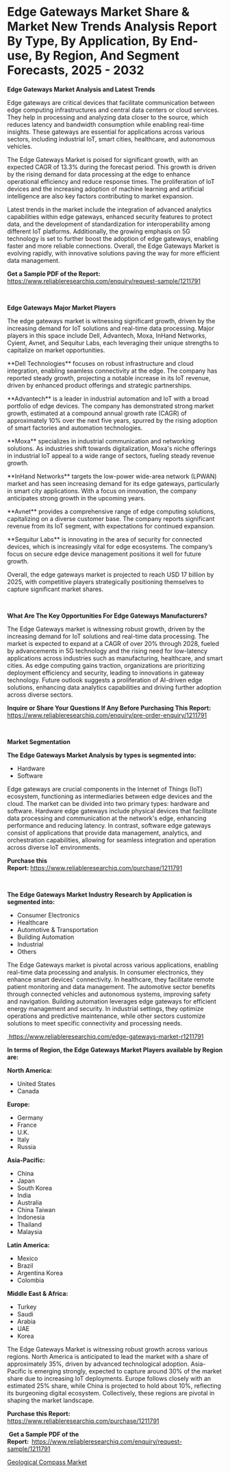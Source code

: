 <p><h1>Edge Gateways Market Share & Market New Trends Analysis Report By Type, By Application, By End-use, By Region, And Segment Forecasts, 2025 - 2032</h1></p><p><strong>Edge Gateways Market Analysis and Latest Trends</strong></p>
<p><p>Edge gateways are critical devices that facilitate communication between edge computing infrastructures and central data centers or cloud services. They help in processing and analyzing data closer to the source, which reduces latency and bandwidth consumption while enabling real-time insights. These gateways are essential for applications across various sectors, including industrial IoT, smart cities, healthcare, and autonomous vehicles.</p><p>The Edge Gateways Market is poised for significant growth, with an expected CAGR of 13.3% during the forecast period. This growth is driven by the rising demand for data processing at the edge to enhance operational efficiency and reduce response times. The proliferation of IoT devices and the increasing adoption of machine learning and artificial intelligence are also key factors contributing to market expansion. </p><p>Latest trends in the market include the integration of advanced analytics capabilities within edge gateways, enhanced security features to protect data, and the development of standardization for interoperability among different IoT platforms. Additionally, the growing emphasis on 5G technology is set to further boost the adoption of edge gateways, enabling faster and more reliable connections. Overall, the Edge Gateways Market is evolving rapidly, with innovative solutions paving the way for more efficient data management.</p></p>
<p><strong>Get a Sample PDF of the Report:&nbsp;</strong> <a href="https://www.reliableresearchiq.com/enquiry/request-sample/1211791?utm_campaign=3505&utm_medium=2&utm_source=Github&utm_content=ia&utm_term=24032025&utm_id=edge-gateways">https://www.reliableresearchiq.com/enquiry/request-sample/1211791</a></p>
<p>&nbsp;</p>
<p><strong>Edge Gateways Major Market Players</strong></p>
<p><p>The edge gateways market is witnessing significant growth, driven by the increasing demand for IoT solutions and real-time data processing. Major players in this space include Dell, Advantech, Moxa, InHand Networks, Cyient, Avnet, and Sequitur Labs, each leveraging their unique strengths to capitalize on market opportunities.</p><p>**Dell Technologies** focuses on robust infrastructure and cloud integration, enabling seamless connectivity at the edge. The company has reported steady growth, projecting a notable increase in its IoT revenue, driven by enhanced product offerings and strategic partnerships.</p><p>**Advantech** is a leader in industrial automation and IoT with a broad portfolio of edge devices. The company has demonstrated strong market growth, estimated at a compound annual growth rate (CAGR) of approximately 10% over the next five years, spurred by the rising adoption of smart factories and automation technologies.</p><p>**Moxa** specializes in industrial communication and networking solutions. As industries shift towards digitalization, Moxa's niche offerings in industrial IoT appeal to a wide range of sectors, fueling steady revenue growth.</p><p>**InHand Networks** targets the low-power wide-area network (LPWAN) market and has seen increasing demand for its edge gateways, particularly in smart city applications. With a focus on innovation, the company anticipates strong growth in the upcoming years.</p><p>**Avnet** provides a comprehensive range of edge computing solutions, capitalizing on a diverse customer base. The company reports significant revenue from its IoT segment, with expectations for continued expansion.</p><p>**Sequitur Labs** is innovating in the area of security for connected devices, which is increasingly vital for edge ecosystems. The company’s focus on secure edge device management positions it well for future growth.</p><p>Overall, the edge gateways market is projected to reach USD 17 billion by 2025, with competitive players strategically positioning themselves to capture significant market shares.</p></p>
<p>&nbsp;</p>
<p><strong>What Are The Key Opportunities For Edge Gateways Manufacturers?</strong></p>
<p><p>The Edge Gateways market is witnessing robust growth, driven by the increasing demand for IoT solutions and real-time data processing. The market is expected to expand at a CAGR of over 20% through 2028, fueled by advancements in 5G technology and the rising need for low-latency applications across industries such as manufacturing, healthcare, and smart cities. As edge computing gains traction, organizations are prioritizing deployment efficiency and security, leading to innovations in gateway technology. Future outlook suggests a proliferation of AI-driven edge solutions, enhancing data analytics capabilities and driving further adoption across diverse sectors.</p></p>
<p><strong>Inquire or Share Your Questions If Any Before Purchasing This Report:</strong> <a href="https://www.reliableresearchiq.com/enquiry/pre-order-enquiry/1211791?utm_campaign=3505&utm_medium=2&utm_source=Github&utm_content=ia&utm_term=24032025&utm_id=edge-gateways">https://www.reliableresearchiq.com/enquiry/pre-order-enquiry/1211791</a></p>
<p>&nbsp;</p>
<p><strong>Market Segmentation</strong></p>
<p><strong>The Edge Gateways Market Analysis by types is segmented into:</strong></p>
<p><ul><li>Hardware</li><li>Software</li></ul></p>
<p><p>Edge gateways are crucial components in the Internet of Things (IoT) ecosystem, functioning as intermediaries between edge devices and the cloud. The market can be divided into two primary types: hardware and software. Hardware edge gateways include physical devices that facilitate data processing and communication at the network's edge, enhancing performance and reducing latency. In contrast, software edge gateways consist of applications that provide data management, analytics, and orchestration capabilities, allowing for seamless integration and operation across diverse IoT environments.</p></p>
<p><strong>Purchase this Report:&nbsp;</strong><a href="https://www.reliableresearchiq.com/purchase/1211791?utm_campaign=3505&utm_medium=2&utm_source=Github&utm_content=ia&utm_term=24032025&utm_id=edge-gateways">https://www.reliableresearchiq.com/purchase/1211791</a></p>
<p>&nbsp;</p>
<p><strong>The Edge Gateways Market Industry Research by Application is segmented into:</strong></p>
<p><ul><li>Consumer Electronics</li><li>Healthcare</li><li>Automotive & Transportation</li><li>Building Automation</li><li>Industrial</li><li>Others</li></ul></p>
<p><p>The Edge Gateways market is pivotal across various applications, enabling real-time data processing and analysis. In consumer electronics, they enhance smart devices' connectivity. In healthcare, they facilitate remote patient monitoring and data management. The automotive sector benefits through connected vehicles and autonomous systems, improving safety and navigation. Building automation leverages edge gateways for efficient energy management and security. In industrial settings, they optimize operations and predictive maintenance, while other sectors customize solutions to meet specific connectivity and processing needs.</p></p>
<p><a href="https://www.reliableresearchiq.com/edge-gateways-market-r1211791?utm_campaign=3505&utm_medium=2&utm_source=Github&utm_content=ia&utm_term=24032025&utm_id=edge-gateways">&nbsp;https://www.reliableresearchiq.com/edge-gateways-market-r1211791</a></p>
<p><strong>In terms of Region, the Edge Gateways Market Players available by Region are:</strong></p>
<p>
    <p> <strong> North America: </strong>
        <ul>
            <li>United States</li>
            <li>Canada</li>
        </ul>
        </p> 
    <p> <strong> Europe: </strong>
        <ul>
            <li>Germany</li>
            <li>France</li>
            <li>U.K.</li>
            <li>Italy</li>
            <li>Russia</li>
        </ul>
        </p> 
    <p> <strong> Asia-Pacific: </strong>
        <ul>
            <li>China</li>
            <li>Japan</li>
            <li>South Korea</li>
            <li>India</li>
            <li>Australia</li>
            <li>China Taiwan</li>
            <li>Indonesia</li>
            <li>Thailand</li>
            <li>Malaysia</li>
        </ul>
        </p> 
    <p> <strong> Latin America: </strong>
        <ul>
            <li>Mexico</li>
            <li>Brazil</li>
            <li>Argentina Korea</li>
            <li>Colombia</li>
        </ul>
        </p> 
    <p> <strong> Middle East & Africa: </strong>
        <ul>
            <li>Turkey</li>
            <li>Saudi</li>
            <li>Arabia</li>
            <li>UAE</li>
            <li>Korea</li>
        </ul>
    </p>
    </p>
<p><p>The Edge Gateways Market is witnessing robust growth across various regions. North America is anticipated to lead the market with a share of approximately 35%, driven by advanced technological adoption. Asia-Pacific is emerging strongly, expected to capture around 30% of the market share due to increasing IoT deployments. Europe follows closely with an estimated 25% share, while China is projected to hold about 10%, reflecting its burgeoning digital ecosystem. Collectively, these regions are pivotal in shaping the market landscape.</p></p>
<p><strong>Purchase this Report: </strong><a href="https://www.reliableresearchiq.com/purchase/1211791?utm_campaign=3505&utm_medium=2&utm_source=Github&utm_content=ia&utm_term=24032025&utm_id=edge-gateways">https://www.reliableresearchiq.com/purchase/1211791</a></p>
<p>&nbsp;<strong>Get a Sample PDF of the Report:&nbsp;&nbsp;</strong><a href="https://www.reliableresearchiq.com/enquiry/request-sample/1211791?utm_campaign=3505&utm_medium=2&utm_source=Github&utm_content=ia&utm_term=24032025&utm_id=edge-gateways">https://www.reliableresearchiq.com/enquiry/request-sample/1211791</a></p>
<p><strong></strong></p>
<p><p><a href="https://github.com/failarustic/Market-Research-Report-List-1/blob/main/geological-compass-market.md?utm_campaign=3505&utm_medium=2&utm_source=Github&utm_content=ia&utm_term=24032025&utm_id=edge-gateways">Geological Compass Market</a></p></p>